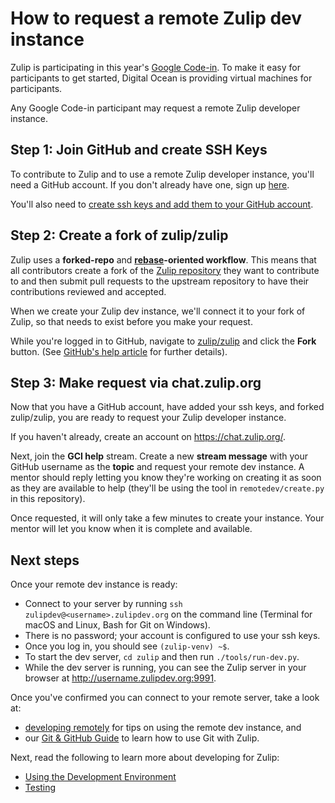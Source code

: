 # How to request a remote Zulip dev instance

Zulip is participating in this year's [Google Code-in][google-gci]. To make it
easy for participants to get started, Digital Ocean is providing virtual
machines for participants.

Any Google Code-in participant may request a remote Zulip developer instance.

## Step 1: Join GitHub and create SSH Keys

To contribute to Zulip and to use a remote Zulip developer instance, you'll
need a GitHub account. If you don't already have one, sign up
[here][github-join].

You'll also need to [create ssh keys and add them to your GitHub
account][github-help-add-ssh-key].

## Step 2: Create a fork of zulip/zulip

Zulip uses a **forked-repo** and **[rebase][gitbook-rebase]-oriented
workflow**. This means that all contributors create a fork of the [Zulip
repository][github-zulip-zulip] they want to contribute to and then submit pull
requests to the upstream repository to have their contributions reviewed and
accepted.

When we create your Zulip dev instance, we'll connect it to your fork of Zulip,
so that needs to exist before you make your request.

While you're logged in to GitHub, navigate to [zulip/zulip][github-zulip-zulip]
and click the **Fork** button. (See [GitHub's help article][github-help-fork]
for further details).

## Step 3: Make request via chat.zulip.org

Now that you have a GitHub account, have added your ssh keys, and forked
zulip/zulip, you are ready to request your Zulip developer instance.

If you haven't already, create an account on https://chat.zulip.org/.

Next, join the **GCI help** stream. Create a new **stream message**
with your GitHub username as the **topic** and request your remote dev
instance.  A mentor should reply letting you know they're working on
creating it as soon as they are available to help (they'll be using
the tool in `remotedev/create.py` in this repository).

Once requested, it will only take a few minutes to create your instance. Your
mentor will let you know when it is complete and available.

## Next steps

Once your remote dev instance is ready:

- Connect to your server by running
  `ssh zulipdev@<username>.zulipdev.org` on the command line
  (Terminal for macOS and Linux, Bash for Git on Windows).
- There is no password; your account is configured to use your ssh keys.
- Once you log in, you should see `(zulip-venv) ~$`.
- To start the dev server, `cd zulip` and then run `./tools/run-dev.py`.
- While the dev server is running, you can see the Zulip server in your browser
  at http://username.zulipdev.org:9991.

Once you've confirmed you can connect to your remote server, take a look at:

* [developing remotely][rtd-dev-remote] for tips on using the remote dev
  instance, and
* our [Git & GitHub Guide][rtd-git-guide] to learn how to use Git with Zulip.

Next, read the following to learn more about developing for Zulip:

* [Using the Development Environment][rtd-using-dev-env]
* [Testing][rtd-testing]

[github-join]: https://github.com/join
[github-help-add-ssh-key]: https://help.github.com/articles/adding-a-new-ssh-key-to-your-github-account/
[github-zulip-zulip]: https://github.com/zulip/zulip/
[github-help-fork]: https://help.github.com/articles/fork-a-repo/
[install-direct]: https://zulip.readthedocs.io/en/latest/dev-env-first-time-contributors.html
[install-vagrant]: https://zulip.readthedocs.io/en/latest/install-ubuntu-without-vagrant-dev.html
[google-gci]: https://codein.withgoogle.com/
[rtd-testing]: https://zulip.readthedocs.io/en/latest/testing.html
[rtd-using-dev-env]: https://zulip.readthedocs.io/en/latest/using-dev-environment.html
[rtd-dev-remote]: https://zulip.readthedocs.io/en/latest/dev-remote.html
[rtd-git-guide]: http://zulip.readthedocs.io/en/latest/git-guide.html
[gitbook-rebase]: https://git-scm.com/book/en/v2/Git-Branching-Rebasing
